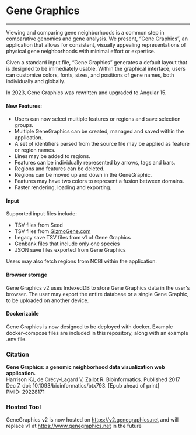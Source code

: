 # Gene Graphics

---

Viewing and comparing gene neighborhoods is a common step in comparative genomics and gene analysis. We present, “Gene Graphics”, an application that allows for consistent, visually appealing representations of physical gene neighborhoods with minimal effort or expertise.

Given a standard input file, “Gene Graphics” generates a default layout that is designed to be immediately usable. Within the graphical interface, users can customize colors, fonts, sizes, and positions of gene names, both individually and globally.

In 2023, Gene Graphics was rewritten and upgraded to Angular 15.

#### New Features:

- Users can now select multiple features or regions and save selection groups.
- Multiple GeneGraphics can be created, managed and saved within the application.
- A set of identifiers parsed from the source file may be applied as feature or region names.
- Lines may be added to regions.
- Features can be individually represented by arrows, tags and bars.
- Regions and features can be deleted.
- Regions can be moved up and down in the GeneGraphic.
- Features may have two colors to represent a fusion between domains.
- Faster rendering, loading and exporting.

#### Input

Supported input files include:

- TSV files from Seed
- TSV files from [GizmoGene.com](http://www.gizmogene.com/)
- Legacy save TSV files from v1 of Gene Graphics
- Genbank files that include only one species
- JSON save files exported from Gene Graphics

Users may also fetch regions from NCBI within the application.

#### Browser storage

Gene Graphics v2 uses IndexedDB to store Gene Graphics data in the user's browser. The user may export the entire database or a single Gene Graphic, to be uploaded on another device.

#### Dockerizable

Gene Graphics is now designed to be deployed with docker. Example docker-compose files are included in this repository, along with an example .env file.

### Citation

**Gene Graphics: a genomic neighborhood data visualization web application.**  
Harrison KJ, de Crécy-Lagard V, Zallot R.
Bioinformatics. Published 2017 Dec 7. doi: 10.1093/bioinformatics/btx793. [Epub ahead of print]  
PMID: 29228171

### Hosted Tool

GeneGraphics v2 is now hosted on https://v2.genegraphics.net and will replace v1 at https://www.genegraphics.net in the future
